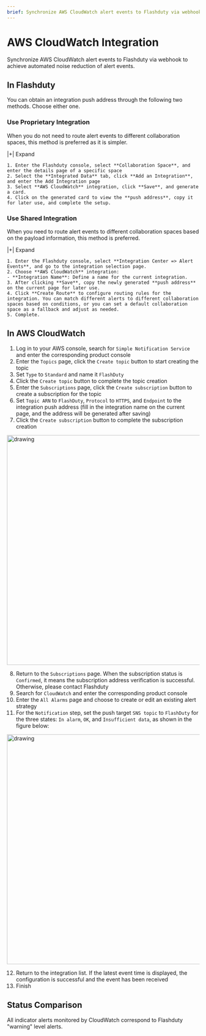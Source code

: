 ```yaml
---
brief: Synchronize AWS CloudWatch alert events to Flashduty via webhook to achieve automated noise reduction of alert events
---
```


# AWS CloudWatch Integration

Synchronize AWS CloudWatch alert events to Flashduty via webhook to achieve automated noise reduction of alert events.

## In Flashduty
You can obtain an integration push address through the following two methods. Choose either one.

### Use Proprietary Integration

When you do not need to route alert events to different collaboration spaces, this method is preferred as it is simpler.

|+| Expand

    1. Enter the Flashduty console, select **Collaboration Space**, and enter the details page of a specific space
    2. Select the **Integrated Data** tab, click **Add an Integration**, and enter the Add Integration page
    3. Select **AWS CloudWatch** integration, click **Save**, and generate a card.
    4. Click on the generated card to view the **push address**, copy it for later use, and complete the setup.

### Use Shared Integration

When you need to route alert events to different collaboration spaces based on the payload information, this method is preferred.

|+| Expand

    1. Enter the Flashduty console, select **Integration Center => Alert Events**, and go to the integration selection page.
    2. Choose **AWS CloudWatch** integration:
    - **Integration Name**: Define a name for the current integration.
    3. After clicking **Save**, copy the newly generated **push address** on the current page for later use.
    4. Click **Create Route** to configure routing rules for the integration. You can match different alerts to different collaboration spaces based on conditions, or you can set a default collaboration space as a fallback and adjust as needed.
    5. Complete.

## In AWS CloudWatch

1. Log in to your AWS console, search for `Simple Notification Service` and enter the corresponding product console
2. Enter the `Topics` page, click the `Create topic` button to start creating the topic
3. Set `Type` to `Standard` and name it `FlashDuty`
4. Click the `Create topic` button to complete the topic creation
5. Enter the `Subscriptions` page, click the `Create subscription` button to create a subscription for the topic
6. Set `Topic ARN` to `FlashDuty`, `Protocol` to `HTTPS`, and `Endpoint` to the integration push address (fill in the integration name on the current page, and the address will be generated after saving)
7. Click the `Create subscription` button to complete the subscription creation

<img alt="drawing" width="600" src="https://fcimg.3ti.site/zh/flashduty/mixin/alert_integration/aws_cloudwatch/1.avif" />

8. Return to the `Subscriptions` page. When the subscription status is `Confirmed`, it means the subscription address verification is successful. Otherwise, please contact Flashduty
9. Search for `CloudWatch` and enter the corresponding product console
10. Enter the `All Alarms` page and choose to create or edit an existing alert strategy
11. For the `Notification` step, set the push target `SNS topic` to `FlashDuty` for the three states: `In alarm`, `OK`, and `Insufficient data`, as shown in the figure below:

<img alt="drawing" width="600" src="https://fcimg.3ti.site/zh/flashduty/mixin/alert_integration/aws_cloudwatch/2.avif" />

12. Return to the integration list. If the latest event time is displayed, the configuration is successful and the event has been received
13. Finish

## Status Comparison

All indicator alerts monitored by CloudWatch correspond to Flashduty "warning" level alerts.